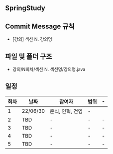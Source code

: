 ## SpringStudy

## Commit Message 규칙
* [강의] 섹션 N. 강의명
## 파일 및 폴더 구조
* 강의/N회차/섹션 N. 섹션명/강의명.java









## 일정

회차 | 날짜 | 참여자 | 범위 | - | 
--- | --- | --- | --- |--- |
1 | 22/06/30 | 준식, 인혁, 건영 | - |  
2 | TBD | - | - | - |  
3 | TBD | - | - | - |  
4 | TBD | - | - | - |  
5 | TBD | - | - | - |  
